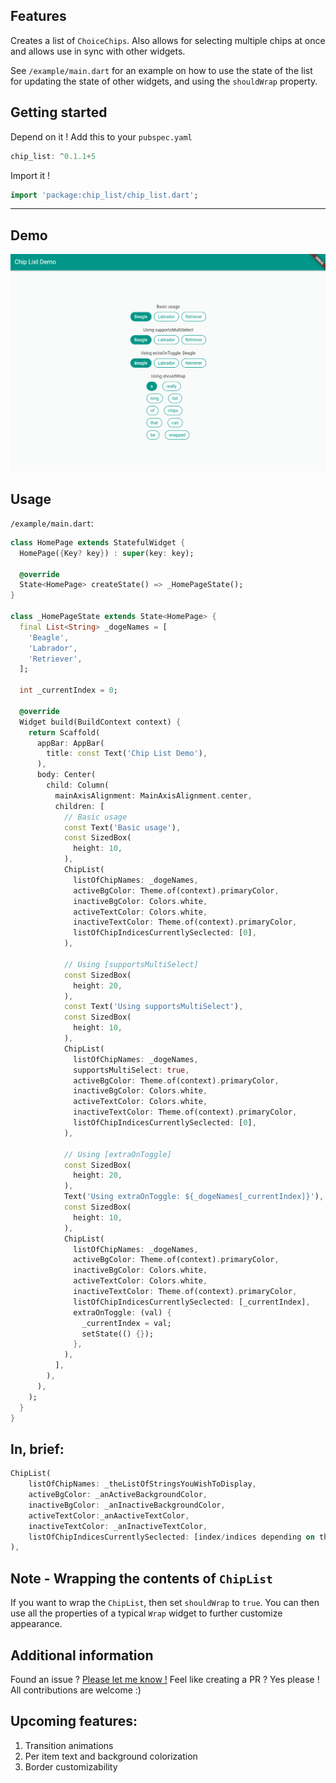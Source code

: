 ## Features

Creates a list of `ChoiceChips`. Also allows for selecting multiple chips at once and allows use in sync with other widgets.

See `/example/main.dart` for an example on how to use the state of the list for updating the state of other widgets, and using the `shouldWrap` property.

## Getting started

Depend on it ! Add this to your `pubspec.yaml`

```dart
chip_list: ^0.1.1+5
```

Import it !

```dart
import 'package:chip_list/chip_list.dart';
```

---

## Demo

![](https://raw.githubusercontent.com/bossbeagle1509/chip_list/main/example_gif.gif)

## Usage

`/example/main.dart`:

```dart
class HomePage extends StatefulWidget {
  HomePage({Key? key}) : super(key: key);

  @override
  State<HomePage> createState() => _HomePageState();
}

class _HomePageState extends State<HomePage> {
  final List<String> _dogeNames = [
    'Beagle',
    'Labrador',
    'Retriever',
  ];

  int _currentIndex = 0;

  @override
  Widget build(BuildContext context) {
    return Scaffold(
      appBar: AppBar(
        title: const Text('Chip List Demo'),
      ),
      body: Center(
        child: Column(
          mainAxisAlignment: MainAxisAlignment.center,
          children: [
            // Basic usage
            const Text('Basic usage'),
            const SizedBox(
              height: 10,
            ),
            ChipList(
              listOfChipNames: _dogeNames,
              activeBgColor: Theme.of(context).primaryColor,
              inactiveBgColor: Colors.white,
              activeTextColor: Colors.white,
              inactiveTextColor: Theme.of(context).primaryColor,
              listOfChipIndicesCurrentlySeclected: [0],
            ),

            // Using [supportsMultiSelect]
            const SizedBox(
              height: 20,
            ),
            const Text('Using supportsMultiSelect'),
            const SizedBox(
              height: 10,
            ),
            ChipList(
              listOfChipNames: _dogeNames,
              supportsMultiSelect: true,
              activeBgColor: Theme.of(context).primaryColor,
              inactiveBgColor: Colors.white,
              activeTextColor: Colors.white,
              inactiveTextColor: Theme.of(context).primaryColor,
              listOfChipIndicesCurrentlySeclected: [0],
            ),

            // Using [extraOnToggle]
            const SizedBox(
              height: 20,
            ),
            Text('Using extraOnToggle: ${_dogeNames[_currentIndex]}'),
            const SizedBox(
              height: 10,
            ),
            ChipList(
              listOfChipNames: _dogeNames,
              activeBgColor: Theme.of(context).primaryColor,
              inactiveBgColor: Colors.white,
              activeTextColor: Colors.white,
              inactiveTextColor: Theme.of(context).primaryColor,
              listOfChipIndicesCurrentlySeclected: [_currentIndex],
              extraOnToggle: (val) {
                _currentIndex = val;
                setState(() {});
              },
            ),
          ],
        ),
      ),
    );
  }
}
```

## In, brief:

```dart
ChipList(
    listOfChipNames: _theListOfStringsYouWishToDisplay,
    activeBgColor: _anActiveBackgroundColor,
    inactiveBgColor: _anInactiveBackgroundColor,
    activeTextColor:_anAactiveTextColor,
    inactiveTextColor: _anInactiveTextColor,
    listOfChipIndicesCurrentlySeclected: [index/indices depending on the use case],
),
```

## Note - Wrapping the contents of `ChipList`
If you want to wrap the `ChipList`, then set `shouldWrap` to `true`. 
You can then use all the properties of a typical `Wrap` widget to further customize appearance.

## Additional information

Found an issue ? [Please let me know !](https://github.com/bossbeagle1509/chip_list/issues)
Feel like creating a PR ? Yes please ! All contributions are welcome :)

## Upcoming features:

1. Transition animations
2. Per item text and background colorization
3. Border customizability
